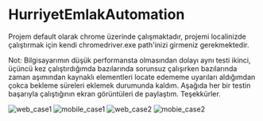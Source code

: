 # HurriyetEmlakAutomation

Projem default olarak chrome üzerinde çalışmaktadır, projemi localinizde çalıştırmak için kendi chromedriver.exe path'inizi girmeniz gerekmektedir.

Not: Bilgisayarımın düşük performansta olmasından dolayı aynı testi ikinci, üçüncü kez çalıştırdığımda bazılarında sorunsuz çalışırken bazılarında zaman aşımından kaynaklı elementleri locate edememe uyarıları aldığımdan çokca bekleme süreleri eklemek durumunda kaldım. Aşağıda her bir testin başarıyla çalıştığının ekran görüntüleri de paylaştım. Teşekkürler.

![web_case1](https://user-images.githubusercontent.com/37550541/112765593-8893cd00-9016-11eb-9238-7cef3fbfae92.png)
![mobile_case1](https://user-images.githubusercontent.com/37550541/112765595-89c4fa00-9016-11eb-8086-1d30db90692d.png)
![web_case2](https://user-images.githubusercontent.com/37550541/112765596-8a5d9080-9016-11eb-81b0-12d2bb9d40d2.png)
![mobie_case2](https://user-images.githubusercontent.com/37550541/112765597-8a5d9080-9016-11eb-9266-c7478aa1f8b1.png)
